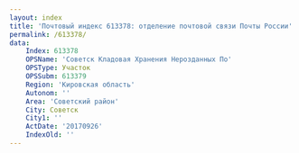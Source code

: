 ```yaml
---
layout: index
title: 'Почтовый индекс 613378: отделение почтовой связи Почты России'
permalink: /613378/
data:
    Index: 613378
    OPSName: 'Советск Кладовая Хранения Нерозданных По'
    OPSType: Участок
    OPSSubm: 613379
    Region: 'Кировская область'
    Autonom: ''
    Area: 'Советский район'
    City: Советск
    City1: ''
    ActDate: '20170926'
    IndexOld: ''
---
```

